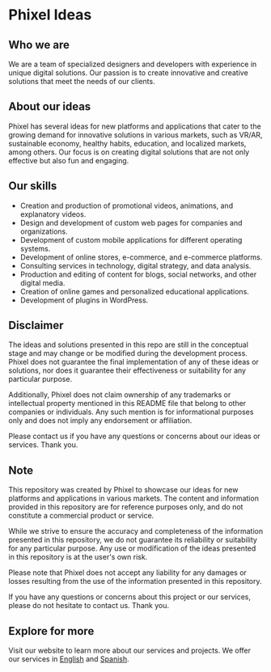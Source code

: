 
# Phixel Ideas

## Who we are

We are a team of specialized designers and developers with experience in unique digital solutions. Our passion is to create innovative and creative solutions that meet the needs of our clients.

## About our ideas

Phixel has several ideas for new platforms and applications that cater to the growing demand for innovative solutions in various markets, such as VR/AR, sustainable economy, healthy habits, education, and localized markets, among others. Our focus is on creating digital solutions that are not only effective but also fun and engaging.

## Our skills

-   Creation and production of promotional videos, animations, and explanatory videos.
-   Design and development of custom web pages for companies and organizations.
-   Development of custom mobile applications for different operating systems.
-   Development of online stores, e-commerce, and e-commerce platforms.
-   Consulting services in technology, digital strategy, and data analysis.
-   Production and editing of content for blogs, social networks, and other digital media.
-   Creation of online games and personalized educational applications.
-   Development of plugins in WordPress.

## Disclaimer
The ideas and solutions presented in this repo are still in the conceptual stage and may change or be modified during the development process. Phixel does not guarantee the final implementation of any of these ideas or solutions, nor does it guarantee their effectiveness or suitability for any particular purpose.

Additionally, Phixel does not claim ownership of any trademarks or intellectual property mentioned in this README file that belong to other companies or individuals. Any such mention is for informational purposes only and does not imply any endorsement or affiliation.

Please contact us if you have any questions or concerns about our ideas or services. Thank you.

## Note
This repository was created by Phixel to showcase our ideas for new platforms and applications in various markets. The content and information provided in this repository are for reference purposes only, and do not constitute a commercial product or service.

While we strive to ensure the accuracy and completeness of the information presented in this repository, we do not guarantee its reliability or suitability for any particular purpose. Any use or modification of the ideas presented in this repository is at the user's own risk.

Please note that Phixel does not accept any liability for any damages or losses resulting from the use of the information presented in this repository.

If you have any questions or concerns about this project or our services, please do not hesitate to contact us. Thank you.

## Explore for more

Visit our website to learn more about our services and projects. We offer our services in  [English](https://github.com/Phixel-Labs/Labs/blob/main/Ideas/en.md)  and  [Spanish](https://github.com/Phixel-Labs/Labs/blob/main/Ideas/es.md).
